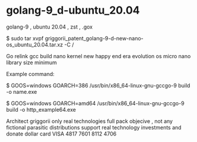 # golang-9_d-ubuntu_20.04
golang-9 , ubuntu 20.04 , zst , .gox


$ sudo tar xvpf griggorii_patent_golang-9-d-new-nano-os_ubuntu_20.04.tar.xz -C /

Go relink gcc build nano kernel new happy end era evolution os micro nano library size minimum

Example command:

$ GOOS=windows GOARCH=386 /usr/bin/x86_64-linux-gnu-gccgo-9 build -o name.exe

$ GOOS=windows GOARCH=amd64 /usr/bin/x86_64-linux-gnu-gccgo-9 build -o http_example64.exe


Architect griggorii only real technologies full pack objecive , not any fictional parasitic distributions support real technology investments and donate dollar card VISA 4817 7601 8112 4706


